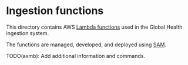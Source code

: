 # Ingestion functions

This directory contains AWS [Lambda functions](https://aws.amazon.com/lambda/)
used in the Global Health ingestion system.

The functions are managed, developed, and deployed using
[SAM](https://aws.amazon.com/serverless/sam/).

TODO(axmb): Add additional information and commands.